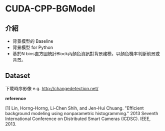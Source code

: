 # CUDA-CPP-BGModel

## 介紹
- 背景模型的 Baseline
- 背景模型 for Python
- 基於N bins直方圖統計Block內顏色資訊對背景建模，以顏色機率判斷前景或背景。


## Dataset
下載時序影像 e.g. http://changedetection.net/

**reference**  

[1] Lin, Horng-Horng, Li-Chen Shih, and Jen-Hui Chuang. "Efficient background modeling using nonparametric histogramming." 2013 Seventh International Conference on Distributed Smart Cameras (ICDSC). IEEE, 2013.
